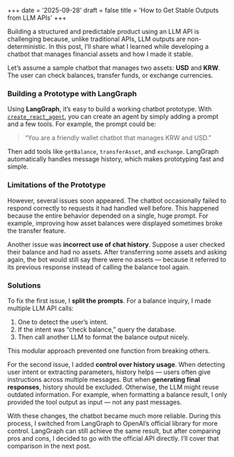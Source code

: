 +++
date = '2025-09-28'
draft = false
title = 'How to Get Stable Outputs from LLM APIs'
+++

Building a structured and predictable product using an LLM API is challenging because, unlike traditional APIs, LLM outputs are non-deterministic. In this post, I’ll share what I learned while developing a chatbot that manages financial assets and how I made it stable.

Let’s assume a sample chatbot that manages two assets: **USD** and **KRW**. The user can check balances, transfer funds, or exchange currencies.

### Building a Prototype with LangGraph

Using **LangGraph**, it’s easy to build a working chatbot prototype. With [`create_react_agent`](https://langchain-ai.github.io/langgraph/agents/agents/#basic-configuration), you can create an agent by simply adding a prompt and a few tools.
For example, the prompt could be:

> “You are a friendly wallet chatbot that manages KRW and USD.”

Then add tools like `getBalance`, `transferAsset`, and `exchange`. LangGraph automatically handles message history, which makes prototyping fast and simple.

### Limitations of the Prototype

However, several issues soon appeared. The chatbot occasionally failed to respond correctly to requests it had handled well before. This happened because the entire behavior depended on a single, huge prompt.
For example, improving how asset balances were displayed sometimes broke the transfer feature.

Another issue was **incorrect use of chat history**. Suppose a user checked their balance and had no assets. After transferring some assets and asking again, the bot would still say there were no assets — because it referred to its previous response instead of calling the balance tool again.

### Solutions

To fix the first issue, I **split the prompts**.
For a balance inquiry, I made multiple LLM API calls:

1. One to detect the user’s intent.
2. If the intent was “check balance,” query the database.
3. Then call another LLM to format the balance output nicely.

This modular approach prevented one function from breaking others.

For the second issue, I added **control over history usage**.
When detecting user intent or extracting parameters, history helps — users often give instructions across multiple messages.
But when **generating final responses**, history should be excluded. Otherwise, the LLM might reuse outdated information.
For example, when formatting a balance result, I only provided the tool output as input — not any past messages.

With these changes, the chatbot became much more reliable.
During this process, I switched from LangGraph to OpenAI’s official library for more control. LangGraph can still achieve the same result, but after comparing pros and cons, I decided to go with the official API directly.
I’ll cover that comparison in the next post.

